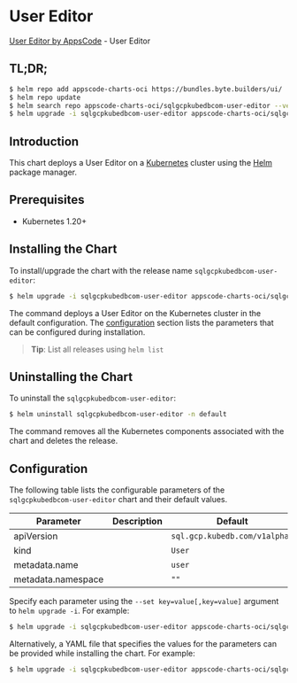 # User Editor

[User Editor by AppsCode](https://appscode.com) - User Editor

## TL;DR;

```bash
$ helm repo add appscode-charts-oci https://bundles.byte.builders/ui/
$ helm repo update
$ helm search repo appscode-charts-oci/sqlgcpkubedbcom-user-editor --version=v0.7.0
$ helm upgrade -i sqlgcpkubedbcom-user-editor appscode-charts-oci/sqlgcpkubedbcom-user-editor -n default --create-namespace --version=v0.7.0
```

## Introduction

This chart deploys a User Editor on a [Kubernetes](http://kubernetes.io) cluster using the [Helm](https://helm.sh) package manager.

## Prerequisites

- Kubernetes 1.20+

## Installing the Chart

To install/upgrade the chart with the release name `sqlgcpkubedbcom-user-editor`:

```bash
$ helm upgrade -i sqlgcpkubedbcom-user-editor appscode-charts-oci/sqlgcpkubedbcom-user-editor -n default --create-namespace --version=v0.7.0
```

The command deploys a User Editor on the Kubernetes cluster in the default configuration. The [configuration](#configuration) section lists the parameters that can be configured during installation.

> **Tip**: List all releases using `helm list`

## Uninstalling the Chart

To uninstall the `sqlgcpkubedbcom-user-editor`:

```bash
$ helm uninstall sqlgcpkubedbcom-user-editor -n default
```

The command removes all the Kubernetes components associated with the chart and deletes the release.

## Configuration

The following table lists the configurable parameters of the `sqlgcpkubedbcom-user-editor` chart and their default values.

|     Parameter      | Description |                 Default                  |
|--------------------|-------------|------------------------------------------|
| apiVersion         |             | <code>sql.gcp.kubedb.com/v1alpha1</code> |
| kind               |             | <code>User</code>                        |
| metadata.name      |             | <code>user</code>                        |
| metadata.namespace |             | <code>""</code>                          |


Specify each parameter using the `--set key=value[,key=value]` argument to `helm upgrade -i`. For example:

```bash
$ helm upgrade -i sqlgcpkubedbcom-user-editor appscode-charts-oci/sqlgcpkubedbcom-user-editor -n default --create-namespace --version=v0.7.0 --set apiVersion=sql.gcp.kubedb.com/v1alpha1
```

Alternatively, a YAML file that specifies the values for the parameters can be provided while
installing the chart. For example:

```bash
$ helm upgrade -i sqlgcpkubedbcom-user-editor appscode-charts-oci/sqlgcpkubedbcom-user-editor -n default --create-namespace --version=v0.7.0 --values values.yaml
```

